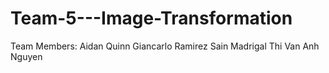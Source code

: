 # Team-5---Image-Transformation

Team Members:
Aidan Quinn 
Giancarlo Ramirez
Sain Madrigal
Thi Van Anh Nguyen
